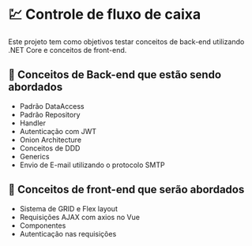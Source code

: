 # :chart: Controle de fluxo de caixa
Este projeto tem como objetivos testar conceitos de back-end utilizando .NET Core e conceitos de front-end.

## :memo: Conceitos de Back-end que estão sendo abordados
- Padrão DataAccess
- Padrão Repository
- Handler
- Autenticação com JWT
- Onion Architecture
- Conceitos de DDD
- Generics
- Envio de E-mail utilizando o protocolo SMTP

## :memo: Conceitos de front-end que serão abordados
- Sistema de GRID e Flex layout
- Requisições AJAX com axios no Vue
- Componentes
- Autenticação nas requisições 
